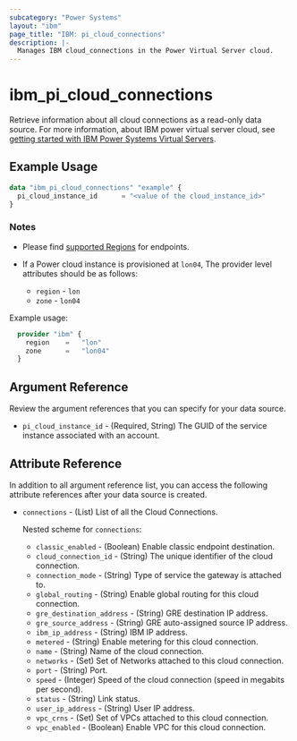 ```yaml
---
subcategory: "Power Systems"
layout: "ibm"
page_title: "IBM: pi_cloud_connections"
description: |-
  Manages IBM cloud_connections in the Power Virtual Server cloud.
---
```


# ibm_pi_cloud_connections

Retrieve information about all cloud connections as a read-only data source. For more information, about IBM power virtual server cloud, see [getting started with IBM Power Systems Virtual Servers](https://cloud.ibm.com/docs/power-iaas?topic=power-iaas-getting-started).

## Example Usage

```terraform
data "ibm_pi_cloud_connections" "example" {
  pi_cloud_instance_id      = "<value of the cloud_instance_id>"
}
```

### Notes

- Please find [supported Regions](https://cloud.ibm.com/apidocs/power-cloud#endpoint) for endpoints.
- If a Power cloud instance is provisioned at `lon04`, The provider level attributes should be as follows:

  - `region` - `lon`
  - `zone` - `lon04`

Example usage:

  ```terraform
    provider "ibm" {
      region    =   "lon"
      zone      =   "lon04"
    }
  ```

## Argument Reference

Review the argument references that you can specify for your data source.

- `pi_cloud_instance_id` - (Required, String) The GUID of the service instance associated with an account.

## Attribute Reference

In addition to all argument reference list, you can access the following attribute references after your data source is created.

- `connections` - (List) List of all the Cloud Connections.

  Nested scheme for `connections`:
  - `classic_enabled` - (Boolean) Enable classic endpoint destination.
  - `cloud_connection_id` - (String) The unique identifier of the cloud connection.
  - `connection_mode` - (String) Type of service the gateway is attached to.
  - `global_routing` - (String) Enable global routing for this cloud connection.
  - `gre_destination_address` - (String) GRE destination IP address.
  - `gre_source_address` - (String) GRE auto-assigned source IP address.
  - `ibm_ip_address` - (String) IBM IP address.
  - `metered` - (String) Enable metering for this cloud connection.
  - `name` - (String) Name of the cloud connection.
  - `networks` - (Set) Set of Networks attached to this cloud connection.
  - `port` - (String) Port.
  - `speed` - (Integer) Speed of the cloud connection (speed in megabits per second).
  - `status` - (String) Link status.
  - `user_ip_address` - (String) User IP address.
  - `vpc_crns` - (Set) Set of VPCs attached to this cloud connection.
  - `vpc_enabled` - (Boolean) Enable VPC for this cloud connection.
